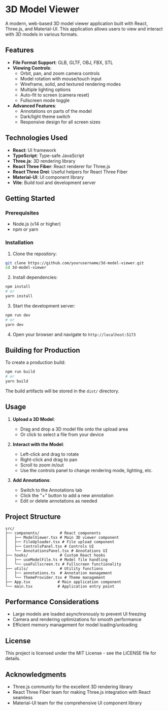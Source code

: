 # 3D Model Viewer

A modern, web-based 3D model viewer application built with React, Three.js, and Material-UI. This application allows users to view and interact with 3D models in various formats.

## Features

- **File Format Support**: GLB, GLTF, OBJ, FBX, STL
- **Viewing Controls**:
  - Orbit, pan, and zoom camera controls
  - Model rotation with mouse/touch input
  - Wireframe, solid, and textured rendering modes
  - Multiple lighting options
  - Auto-fit to screen (camera reset)
  - Fullscreen mode toggle
- **Advanced Features**:
  - Annotations on parts of the model
  - Dark/light theme switch
  - Responsive design for all screen sizes

## Technologies Used

- **React**: UI framework
- **TypeScript**: Type-safe JavaScript
- **Three.js**: 3D rendering library
- **React Three Fiber**: React renderer for Three.js
- **React Three Drei**: Useful helpers for React Three Fiber
- **Material-UI**: UI component library
- **Vite**: Build tool and development server

## Getting Started

### Prerequisites

- Node.js (v14 or higher)
- npm or yarn

### Installation

1. Clone the repository:
```bash
git clone https://github.com/yourusername/3d-model-viewer.git
cd 3d-model-viewer
```

2. Install dependencies:
```bash
npm install
# or
yarn install
```

3. Start the development server:
```bash
npm run dev
# or
yarn dev
```

4. Open your browser and navigate to `http://localhost:5173`

## Building for Production

To create a production build:

```bash
npm run build
# or
yarn build
```

The build artifacts will be stored in the `dist/` directory.

## Usage

1. **Upload a 3D Model**:
   - Drag and drop a 3D model file onto the upload area
   - Or click to select a file from your device

2. **Interact with the Model**:
   - Left-click and drag to rotate
   - Right-click and drag to pan
   - Scroll to zoom in/out
   - Use the controls panel to change rendering mode, lighting, etc.

3. **Add Annotations**:
   - Switch to the Annotations tab
   - Click the "+" button to add a new annotation
   - Edit or delete annotations as needed

## Project Structure

```
src/
├── components/         # React components
│   ├── ModelViewer.tsx # Main 3D viewer component
│   ├── FileUploader.tsx # File upload component
│   ├── ControlsPanel.tsx # Controls UI
│   └── AnnotationsPanel.tsx # Annotations UI
├── hooks/              # Custom React hooks
│   ├── useModelFile.ts # Model file handling
│   └── useFullscreen.ts # Fullscreen functionality
├── utils/              # Utility functions
│   ├── annotations.ts  # Annotation management
│   └── ThemeProvider.tsx # Theme management
├── App.tsx            # Main application component
└── main.tsx           # Application entry point
```

## Performance Considerations

- Large models are loaded asynchronously to prevent UI freezing
- Camera and rendering optimizations for smooth performance
- Efficient memory management for model loading/unloading

## License

This project is licensed under the MIT License - see the LICENSE file for details.

## Acknowledgments

- Three.js community for the excellent 3D rendering library
- React Three Fiber team for making Three.js integration with React seamless
- Material-UI team for the comprehensive UI component library

